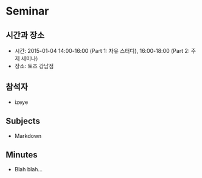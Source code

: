 Seminar
=======

시간과 장소
-----------
* 시간: 2015-01-04 14:00-16:00 (Part 1: 자유 스터디), 16:00-18:00 (Part 2: 주제 세미나)
* 장소: 토즈 강남점

참석자
------
* izeye

Subjects
--------
* Markdown

Minutes
-------
* Blah blah...
